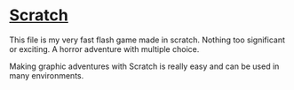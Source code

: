 # [Scratch](https://github.com/Fechuli/CS50x_2023_Introduction_to_Computer_Science/blob/main/Weekly_0_Scratch/Problem_set_0/Fear%20of%20Birbab.sb3)

This file is my very fast flash game made in scratch. 
Nothing too significant or exciting. 
A horror adventure with multiple choice. 

Making graphic adventures with Scratch is really easy and can be used in many environments.
